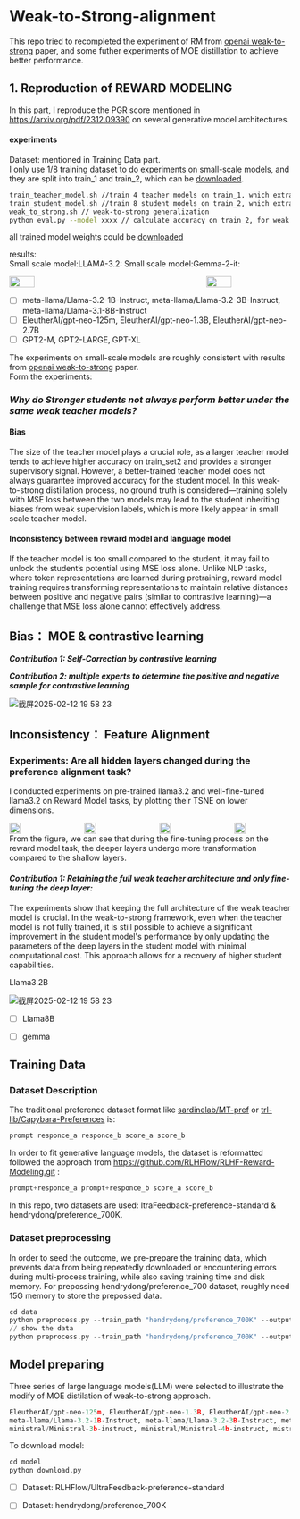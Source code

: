 # Weak-to-Strong-alignment
This repo tried to recompleted the experiment of RM from [openai weak-to-strong](https://arxiv.org/pdf/2312.09390) paper, and some futher experiments of MOE distillation to achieve better performance.

## 1. Reproduction of  REWARD MODELING
In this part, I reproduce the  PGR score mentioned in https://arxiv.org/pdf/2312.09390 on several generative model architectures.   
#### experiments
Dataset: mentioned in Training Data part.     
I only use 1/8 training dataset to do experiments on small-scale models, and they are split into train_1 and train_2, which can be [downloaded](https://www.alipan.com/t/2fO30HxrwOQ7HkHTvdgQ).   
```bash
train_teacher_model.sh //train 4 teacher models on train_1, which extract 4,6,8,10 layers from llama-3.2
train_student_model.sh //train 8 student models on train_2, which extract 4,6,8,10,12,14,15 layers from llama-3.2
weak_to_strong.sh // weak-to-strong generalization
python eval.py --model xxxx // calculate accuracy on train_2, for weak teacher, strong student ground truth, weak-to-strong student
```
all trained model weights could be [downloaded]()   

results:  
Small scale model:LLAMA-3.2:               Small scale model:Gemma-2-it:   
<div style="display: flex; justify-content: space-between;">
  <img src="https://github.com/user-attachments/assets/f7ddc15a-a29d-47ca-9bd7-87dcf8cdbb8b" width="30%" />
  <img src="https://github.com/user-attachments/assets/74f5be4e-3e9f-4368-8241-aeabedd2dacf" width="30%" />
</div>


- [ ] meta-llama/Llama-3.2-1B-Instruct, meta-llama/Llama-3.2-3B-Instruct, meta-llama/Llama-3.1-8B-Instruct
- [ ] EleutherAI/gpt-neo-125m, EleutherAI/gpt-neo-1.3B, EleutherAI/gpt-neo-2.7B
- [ ] GPT2-M, GPT2-LARGE, GPT-XL

The experiments on small-scale models are roughly consistent with results from [openai weak-to-strong](https://arxiv.org/pdf/2312.09390) paper.   
Form the experiments:
### ***Why do Stronger students not always perform better under the same weak teacher models?***
#### Bias
The size of the teacher model plays a crucial role, as a larger teacher model tends to achieve higher accuracy on train_set2 and provides a stronger supervisory signal. However, a better-trained teacher model does not always guarantee improved accuracy for the student model. In this weak-to-strong distillation process, no ground truth is considered—training solely with MSE loss between the two models may lead to the student inheriting biases from weak supervision labels, which is more likely appear in small scale teacher model. 
#### Inconsistency between reward model and language model
 If the teacher model is too small compared to the student, it may fail to unlock the student’s potential using MSE loss alone. Unlike NLP tasks, where token representations are learned during pretraining, reward model training requires transforming representations to maintain relative distances between positive and negative pairs (similar to contrastive learning)—a challenge that MSE loss alone cannot effectively address.

## Bias： MOE & contrastive learning
***Contribution 1: Self-Correction by contrastive learning***

***Contribution 2: multiple experts to determine the positive and negative sample for contrastive learning***

![截屏2025-02-12 19 58 23](https://github.com/user-attachments/assets/72173ba2-ee94-4ffd-99a5-2ab3ca5a41f9)





## Inconsistency： Feature Alignment
### Experiments: Are all hidden layers changed during the preference alignment task? 
I conducted experiments on pre-trained llama3.2 and well-fine-tuned llama3.2 on Reward Model tasks, by plotting their TSNE on lower dimensions.
<div style="display: flex; justify-content: space-between;">
  <img src="https://github.com/user-attachments/assets/11dc820c-6c14-44fa-af21-43f088310a09" width="20%" />
  <img src="https://github.com/user-attachments/assets/872a8b5c-7823-4e14-b4de-85d21d615f4b" width="20%" />
  <img src="https://github.com/user-attachments/assets/50eeb054-f583-4323-ac0e-596df9f6ae97" width="20%" />
  <img src="https://github.com/user-attachments/assets/61499806-7376-4f93-96ea-36a0c1f07a6d" width="20%" />
</div>   
From the figure, we can see that during the fine-tuning process on the reward model task, the deeper layers undergo more transformation compared to the shallow layers.


#### ***Contribution 1: Retaining the full weak teacher architecture and only fine-tuning the deep layer:***
The experiments show that keeping the full architecture of the weak teacher model is crucial. In the weak-to-strong framework, even when the teacher model is not fully trained, it is still possible to achieve a significant improvement in the student model's performance by only updating the parameters of the deep layers in the student model with minimal computational cost. This approach allows for a recovery of higher student capabilities.   

Llama3.2B   

![截屏2025-02-12 19 58 23](https://github.com/user-attachments/assets/35e1ff86-8c8a-4fc7-a4a0-15143940c353)

- [ ] Llama8B
- [ ] gemma


## Training Data
### Dataset Description
The traditional preference dataset format like [sardinelab/MT-pref](https://huggingface.co/datasets/sardinelab/MT-pref) or [trl-lib/Capybara-Preferences](https://huggingface.co/datasets/trl-lib/Capybara-Preferences) is:
```python
prompt responce_a responce_b score_a score_b
```

In order to fit generative language models, the dataset is reformatted followed the approach from https://github.com/RLHFlow/RLHF-Reward-Modeling.git :

```python
prompt+responce_a prompt+responce_b score_a score_b
```

In this repo, two datasets are used: ltraFeedback-preference-standard & hendrydong/preference_700K.
### Dataset preprocessing
In order to seed the outcome, we pre-prepare the training data, which prevents data from being repeatedly downloaded or encountering errors during multi-process training, while also saving training time and disk memory.
For prepossing hendrydong/preference_700 dataset, roughly need 15G memory to store the prepossed data.
```python
cd data
python preprocess.py --train_path "hendrydong/preference_700K" --output_dir "./processed_data" --tokenizer_name "meta-llama/Llama-3.2-1B-Instruct"
// show the data
python preprocess.py --train_path "hendrydong/preference_700K" --output_dir "./processed_data" --tokenizer_name "meta-llama/Llama-3.2-1B-Instruct" --show True
```

## Model preparing
Three series of large language models(LLM) were selected to illustrate the modify of MOE distilation of weak-to-strong approach.
```python
EleutherAI/gpt-neo-125m, EleutherAI/gpt-neo-1.3B, EleutherAI/gpt-neo-2.7B
meta-llama/Llama-3.2-1B-Instruct, meta-llama/Llama-3.2-3B-Instruct, meta-llama/Llama-3.1-8B-Instruct
ministral/Ministral-3b-instruct, ministral/Ministral-4b-instruct, mistralai/Mistral-7B-Instruct-v0.1
```
To download model:
```python
cd model
python download.py
```

- [ ] Dataset: RLHFlow/UltraFeedback-preference-standard
- [ ] Dataset: hendrydong/preference_700K

